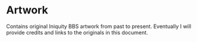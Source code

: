 # Artwork
Contains original Iniquity BBS artwork from past to present. Eventually I will provide credits and links to the originals in this document.
